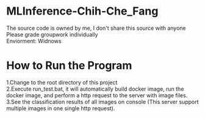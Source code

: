 # MLInference-Chih-Che_Fang
The source code is owned by me, I don't share this source with anyone  
Please grade groupwork individually  
Enviorment: Widnows

# How to Run the Program  
1.Change to the root directory of this project  
2.Execute run_test.bat, it will automatically build docker image, run the docker image, and perform a http request to the server with image files.  
3.See the classification results of all images on console (This server support multiple images in one single http request).  
